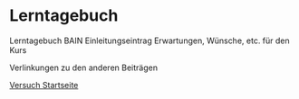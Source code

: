 # Lerntagebuch
Lerntagebuch BAIN
Einleitungseintrag
Erwartungen, Wünsche, etc. für den Kurs

Verlinkungen zu den anderen Beiträgen

[Versuch Startseite](Lerntagebuch/index.html)
